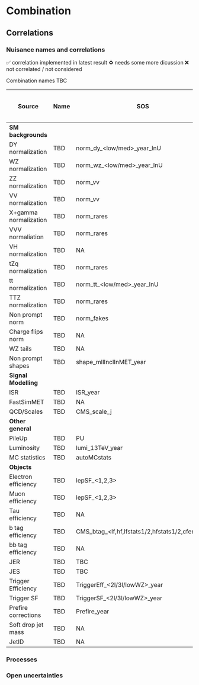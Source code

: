 # Combination

## Correlations

### Nuisance names and correlations

:white_check_mark: correlation implemented in latest result
:recycle: needs some more dicussion
:x: not correlated / not considered

Combination names TBC

|	Source	|	Name	|	SOS	|	ZEdge	|	WH	|	ML	|	4b	|	hadronic WX (SUS-21-002)	|	Comment	|	Correlation implemented	|
|	---	|	---	|	---	|	---	|	---	|	---	| --- | --- |	---	|	---	|				
|	**SM backgrounds**																			
|	DY normalization	|	TBD	|	norm_dy_<low/med>_year_lnU	|		|		|		|		|		|		|		|
|	WZ normalization	|	TBD	|	norm_wz_<low/med>_year_lnU	|		|		|		|		|		|		|		|
|	ZZ normalization	|	TBD	|	norm_vv	|		|		|		|		|		|		|		|
|	VV normalization	|	TBD	|	norm_vv	|		|		|		|		|		|		|		|
|	X+gamma normalization	|	TBD	|	norm_rares	|		|		|		|		|		|		|		|
|	VVV normaliation	|	TBD	|	norm_rares	|		|		|		|		|		|		|		|
|	VH normalization	|	TBD	|	NA	|		|		|		|		|		|		|		|
|	tZq normalization	|	TBD	|	norm_rares	|		|		|		|		|		|		|		|
|	tt normalization	|	TBD	|	norm_tt_<low/med>_year_lnU	|		|		|		|		|		|		|		|
|	TTZ normalization	|	TBD	|	norm_rares	|		|		|		|		|		|		|		|
|	Non prompt norm	|	TBD	|	norm_fakes	|		|		|		|		|		|		|		|
|	Charge flips norm	|	TBD	|	NA	|		|		|		|		|		|		|		|
|	WZ tails	|	TBD	|	NA	|		|		|		|		|		|		|		|
|	Non prompt shapes	|	TBD	| shape_mllInclInMET_year	|		|		|		|		|		|		|		|
|	**Signal Modelling**																			
|	ISR	|	TBD	|	ISR_year	|		|		|		|		|		|		|		|
|	FastSimMET	|	TBD	|	NA	|		|		|		|		|		|		|		|
|	QCD/Scales	|	TBD	|	CMS_scale_j	|		|		|		|		|		|		|		|
|	**Other general**																			
|	PileUp	|	TBD	| PU		|		|		|		|		|		|		|		|
|	Luminosity	|	TBD	| lumi_13TeV_year		|		|		|		|		|		|		|		|
|	MC statistics	|	TBD	|	autoMCstats	|		|		|		|		|		|		|		|
|	**Objects**																			
|	Electron efficiency	|	TBD	|	lepSF_<1,2,3>	|		|		|		|		|		|		|		|
|	Muon efficiency	|	TBD	|	lepSF_<1,2,3>	|		|		|		|		|		|		|		|
|	Tau efficiency	|	TBD	|	NA	|		|		|		|		|		|		|		|
|	b tag efficiency	|	TBD	|	CMS_btag_<lf,hf,lfstats1/2,hfstats1/2,cferr1/2>	|		|		|		|		|		|		|		|
|	bb tag efficiency	|	TBD	|	NA	|		|		|		|		|		|		|		|
|	JER	|	TBD	|	TBC	|		|		|		|		|		|		|		|
|	JES	|	TBD	|	TBC	|		|		|		|		|		|		|		|
|	Trigger Efficiency	|	TBD	|	TriggerEff_<2l/3l/lowWZ>_year	|		|		|		|		|		|		|		|
|	Trigger SF	|	TBD	|	TriggerSF_<2l/3l/lowWZ>_year	|		|		|		|		|		|		|		|
|	Prefire corrections	|	TBD	|	Prefire_year	|		|		|		|		|		|		|		|
|	Soft drop jet mass	|	TBD	|	NA	|		|		|		|		|		|		|		|
|	JetID	|	TBD	|	NA	|		|		|		|		|		|		|		|

### Processes

### Open uncertainties
